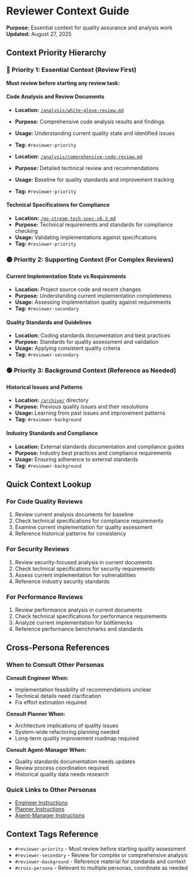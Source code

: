 # Reviewer Context Guide

**Purpose:** Essential context for quality assurance and analysis work  
**Updated:** August 27, 2025

## Context Priority Hierarchy

### 🔴 Priority 1: Essential Context (Review First)

**Must review before starting any review task:**

#### Code Analysis and Review Documents
- **Location:** [`/analysis/white-glove-review.md`](../../../analysis/white-glove-review.md)
- **Purpose:** Comprehensive code analysis results and findings
- **Usage:** Understanding current quality state and identified issues
- **Tag:** `#reviewer-priority`

- **Location:** [`/analysis/comprehensive-code-review.md`](../../../analysis/comprehensive-code-review.md)
- **Purpose:** Detailed technical review and recommendations
- **Usage:** Baseline for quality standards and improvement tracking
- **Tag:** `#reviewer-priority`

#### Technical Specifications for Compliance
- **Location:** [`/go-stream-tech-spec-v0.3.md`](../../../go-stream-tech-spec-v0.3.md)
- **Purpose:** Technical requirements and standards for compliance checking
- **Usage:** Validating implementations against specifications
- **Tag:** `#reviewer-priority`

### 🟡 Priority 2: Supporting Context (For Complex Reviews)

#### Current Implementation State vs Requirements
- **Location:** Project source code and recent changes
- **Purpose:** Understanding current implementation completeness
- **Usage:** Assessing implementation quality against requirements
- **Tag:** `#reviewer-secondary`

#### Quality Standards and Guidelines
- **Location:** Coding standards documentation and best practices
- **Purpose:** Standards for quality assessment and validation
- **Usage:** Applying consistent quality criteria
- **Tag:** `#reviewer-secondary`

### 🟢 Priority 3: Background Context (Reference as Needed)

#### Historical Issues and Patterns
- **Location:** [`/archive/`](../../../archive/) directory
- **Purpose:** Previous quality issues and their resolutions
- **Usage:** Learning from past issues and improvement patterns
- **Tag:** `#reviewer-background`

#### Industry Standards and Compliance
- **Location:** External standards documentation and compliance guides
- **Purpose:** Industry best practices and compliance requirements
- **Usage:** Ensuring adherence to external standards
- **Tag:** `#reviewer-background`

## Quick Context Lookup

### For Code Quality Reviews
1. Review current analysis documents for baseline
2. Check technical specifications for compliance requirements
3. Examine current implementation for quality assessment
4. Reference historical patterns for consistency

### For Security Reviews
1. Review security-focused analysis in current documents
2. Check technical specifications for security requirements
3. Assess current implementation for vulnerabilities
4. Reference industry security standards

### For Performance Reviews
1. Review performance analysis in current documents
2. Check technical specifications for performance requirements
3. Analyze current implementation for bottlenecks
4. Reference performance benchmarks and standards

## Cross-Persona References

### When to Consult Other Personas

**Consult Engineer When:**
- Implementation feasibility of recommendations unclear
- Technical details need clarification
- Fix effort estimation required

**Consult Planner When:**
- Architecture implications of quality issues
- System-wide refactoring planning needed
- Long-term quality improvement roadmap required

**Consult Agent-Manager When:**
- Quality standards documentation needs updates
- Review process coordination required
- Historical quality data needs research

### Quick Links to Other Personas
- [Engineer Instructions](../engineer/INSTRUCTIONS.md)
- [Planner Instructions](../planner/INSTRUCTIONS.md)
- [Agent-Manager Instructions](../agent-manager/INSTRUCTIONS.md)

## Context Tags Reference

- `#reviewer-priority` - Must review before starting quality assessment
- `#reviewer-secondary` - Review for complex or comprehensive analysis
- `#reviewer-background` - Reference material for standards and context
- `#cross-persona` - Relevant to multiple personas, coordinate as needed
